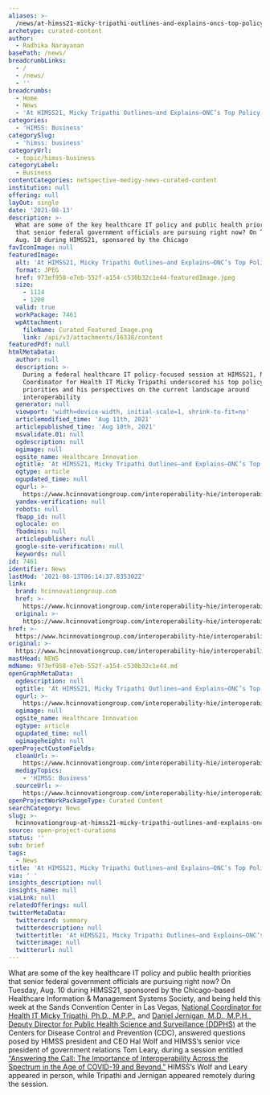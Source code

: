 ```yaml
---
aliases: >-
  /news/at-himss21-micky-tripathi-outlines-and-explains-oncs-top-policy-priorities
archetype: curated-content
author:
  - Radhika Narayanan
basePath: /news/
breadcrumbLinks:
  - /
  - /news/
  - ''
breadcrumbs:
  - Home
  - News
  - 'At HIMSS21, Micky Tripathi Outlines—and Explains—ONC’s Top Policy Priorities'
categories:
  - 'HIMSS: Business'
categorySlug:
  - 'himss: business'
categoryUrl:
  - topic/himss-business
categoryLabel:
  - Business
contentCategories: netspective-medigy-news-curated-content
institution: null
offering: null
layOut: single
date: '2021-08-13'
description: >-
  What are some of the key healthcare IT policy and public health priorities
  that senior federal government officials are pursuing right now? On Tuesday,
  Aug. 10 during HIMSS21, sponsored by the Chicago
favIconImage: null
featuredImage:
  alt: 'At HIMSS21, Micky Tripathi Outlines—and Explains—ONC’s Top Policy Priorities'
  format: JPEG
  href: 973ef958-e7eb-552f-a154-c530b32c1e44-featuredImage.jpeg
  size:
    - 1114
    - 1200
  valid: true
  workPackage: 7461
  wpAttachment:
    fileName: Curated_Featured_Image.png
    link: /api/v3/attachments/16338/content
featuredPdf: null
htmlMetaData:
  author: null
  description: >-
    During a federal healthcare IT policy-focused session at HIMSS21, National
    Coordinator for Health IT Micky Tripathi underscored his top policy
    priorities and his perspectives on the current landscape around
    interoperability
  generator: null
  viewport: 'width=device-width, initial-scale=1, shrink-to-fit=no'
  articlemodified_time: 'Aug 11th, 2021'
  articlepublished_time: 'Aug 10th, 2021'
  msvalidate.01: null
  ogdescription: null
  ogimage: null
  ogsite_name: Healthcare Innovation
  ogtitle: 'At HIMSS21, Micky Tripathi Outlines—and Explains—ONC’s Top Policy Priorities'
  ogtype: article
  ogupdated_time: null
  ogurl: >-
    https://www.hcinnovationgroup.com/interoperability-hie/interoperability/article/21233821/at-himss21-micky-tripathi-outlinesand-explainsoncs-top-policy-priorities
  yandex-verification: null
  robots: null
  fbapp_id: null
  oglocale: en
  fbadmins: null
  articlepublisher: null
  google-site-verification: null
  keywords: null
id: 7461
identifier: News
lastMod: '2021-08-13T06:14:37.835302Z'
link:
  brand: hcinnovationgroup.com
  href: >-
    https://www.hcinnovationgroup.com/interoperability-hie/interoperability/article/21233821/at-himss21-micky-tripathi-outlinesand-explainsoncs-top-policy-priorities
  original: >-
    https://www.hcinnovationgroup.com/interoperability-hie/interoperability/article/21233821/at-himss21-micky-tripathi-outlinesand-explainsoncs-top-policy-priorities
href: >-
  https://www.hcinnovationgroup.com/interoperability-hie/interoperability/article/21233821/at-himss21-micky-tripathi-outlinesand-explainsoncs-top-policy-priorities
original: >-
  https://www.hcinnovationgroup.com/interoperability-hie/interoperability/article/21233821/at-himss21-micky-tripathi-outlinesand-explainsoncs-top-policy-priorities
mastHead: NEWS
mdName: 973ef958-e7eb-552f-a154-c530b32c1e44.md
openGraphMetaData:
  ogdescription: null
  ogtitle: 'At HIMSS21, Micky Tripathi Outlines—and Explains—ONC’s Top Policy Priorities'
  ogurl: >-
    https://www.hcinnovationgroup.com/interoperability-hie/interoperability/article/21233821/at-himss21-micky-tripathi-outlinesand-explainsoncs-top-policy-priorities
  ogimage: null
  ogsite_name: Healthcare Innovation
  ogtype: article
  ogupdated_time: null
  ogimageheight: null
openProjectCustomFields:
  cleanUrl: >-
    https://www.hcinnovationgroup.com/interoperability-hie/interoperability/article/21233821/at-himss21-micky-tripathi-outlinesand-explainsoncs-top-policy-priorities
  medigyTopics:
    - 'HIMSS: Business'
  sourceUrl: >-
    https://www.hcinnovationgroup.com/interoperability-hie/interoperability/article/21233821/at-himss21-micky-tripathi-outlinesand-explainsoncs-top-policy-priorities
openProjectWorkPackageType: Curated Content
searchCategory: News
slug: >-
  hcinnovationgroup-at-himss21-micky-tripathi-outlines-and-explains-oncs-top-policy-priorities
source: open-project-curations
status: ''
sub: brief
tags:
  - News
title: 'At HIMSS21, Micky Tripathi Outlines—and Explains—ONC’s Top Policy Priorities'
via: ' '
insights_description: null
insights_name: null
viaLink: null
relatedOfferings: null
twitterMetaData:
  twittercard: summary
  twitterdescription: null
  twittertitle: 'At HIMSS21, Micky Tripathi Outlines—and Explains—ONC’s Top Policy Priorities'
  twitterimage: null
  twitterurl: null
---
```

<p>What are some of the key healthcare IT policy and public health priorities that senior federal government officials are pursuing right now? On Tuesday, Aug. 10 during HIMSS21, sponsored by the Chicago-based Healthcare Information &amp; Management Systems Society, and being held this week at the Sands Convention Center in Las Vegas, <a href="https://www.healthit.gov/leadership/micky-tripathi-phd-mpp">National Coordinator for Health IT Micky Tripathi, Ph.D., M.P.P.</a>, and <a href="https://www.cdc.gov/about/leadership/leaders/ophss.html#:~:text=Daniel%20Jernigan%2C%20MD%2C%20MPH%20(CAPT%2C%20USPHS%2C%20RET)&amp;text=Jernigan's%20role%20is%20to%20provide,and%20Respiratory%20Diseases%20(NCIRD).">Daniel Jernigan, M.D., M.P.H., Deputy Director for Public Health Science and Surveillance (DDPHS)</a> at the Centers for Disease Control and Prevention (CDC), answered questions posed by HIMSS president and CEO Hal Wolf and HIMSS’s senior vice president of government relations Tom Leary, during a session entitled <a href="https://www.himss.org/global-conference/session-answering-call-importance-interoperability-across-spectrum-age-covid-19">“Answering the Call: The Importance of Interoperability Across the Spectrum in the Age of COVID-19 and Beyond.”</a> HIMSS’s Wolf and Leary appeared in person, while Tripathi and Jernigan appeared remotely during the session.</p>